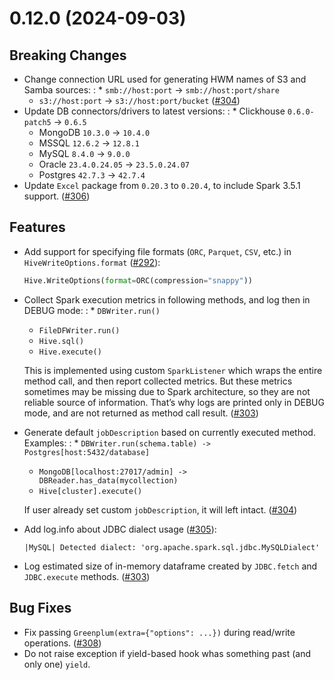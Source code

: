 # 0.12.0 (2024-09-03)

## Breaking Changes

- Change connection URL used for generating HWM names of S3 and Samba sources:
  : * `smb://host:port` -> `smb://host:port/share`
    * `s3://host:port` -> `s3://host:port/bucket` ([#304](https://github.com/MobileTeleSystems/onetl/pull/304))
- Update DB connectors/drivers to latest versions:
  : * Clickhouse `0.6.0-patch5` → `0.6.5`
    * MongoDB `10.3.0` → `10.4.0`
    * MSSQL `12.6.2` → `12.8.1`
    * MySQL `8.4.0` → `9.0.0`
    * Oracle `23.4.0.24.05` → `23.5.0.24.07`
    * Postgres `42.7.3` → `42.7.4`
- Update `Excel` package from `0.20.3` to `0.20.4`, to include Spark 3.5.1 support. ([#306](https://github.com/MobileTeleSystems/onetl/pull/306))

## Features

- Add support for specifying file formats (`ORC`, `Parquet`, `CSV`, etc.) in `HiveWriteOptions.format` ([#292](https://github.com/MobileTeleSystems/onetl/pull/292)):
  ```python
  Hive.WriteOptions(format=ORC(compression="snappy"))
  ```
- Collect Spark execution metrics in following methods, and log then in DEBUG mode:
  : * `DBWriter.run()`
    * `FileDFWriter.run()`
    * `Hive.sql()`
    * `Hive.execute()`

  This is implemented using custom `SparkListener` which wraps the entire method call, and
  then report collected metrics. But these metrics sometimes may be missing due to Spark architecture,
  so they are not reliable source of information. That’s why logs are printed only in DEBUG mode, and
  are not returned as method call result. ([#303](https://github.com/MobileTeleSystems/onetl/pull/303))
- Generate default `jobDescription` based on currently executed method. Examples:
  : * `DBWriter.run(schema.table) -> Postgres[host:5432/database]`
    * `MongoDB[localhost:27017/admin] -> DBReader.has_data(mycollection)`
    * `Hive[cluster].execute()`

  If user already set custom `jobDescription`, it will left intact. ([#304](https://github.com/MobileTeleSystems/onetl/pull/304))
- Add log.info about JDBC dialect usage ([#305](https://github.com/MobileTeleSystems/onetl/pull/305)):
  ```text
  |MySQL| Detected dialect: 'org.apache.spark.sql.jdbc.MySQLDialect'
  ```
- Log estimated size of in-memory dataframe created by `JDBC.fetch` and `JDBC.execute` methods. ([#303](https://github.com/MobileTeleSystems/onetl/pull/303))

## Bug Fixes

- Fix passing `Greenplum(extra={"options": ...})` during read/write operations. ([#308](https://github.com/MobileTeleSystems/onetl/pull/308))
- Do not raise exception if yield-based hook whas something past (and only one) `yield`.
